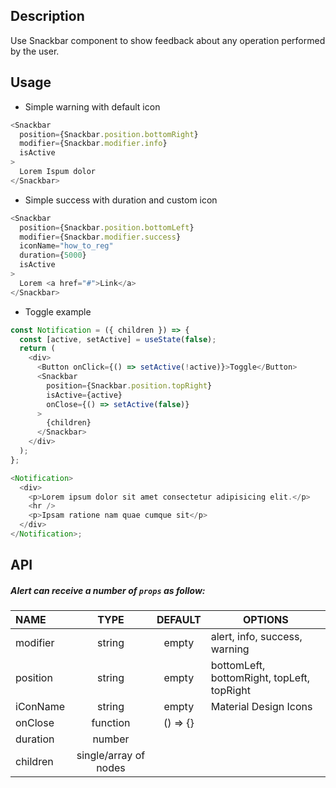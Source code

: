 ## Description

Use Snackbar component to show feedback about any operation performed
by the user.

## Usage

- Simple warning with default icon

```js
<Snackbar
  position={Snackbar.position.bottomRight}
  modifier={Snackbar.modifier.info}
  isActive
>
  Lorem Ispum dolor
</Snackbar>
```

- Simple success with duration and custom icon

```js
<Snackbar
  position={Snackbar.position.bottomLeft}
  modifier={Snackbar.modifier.success}
  iconName="how_to_reg"
  duration={5000}
  isActive
>
  Lorem <a href="#">Link</a>
</Snackbar>
```

- Toggle example

```js
const Notification = ({ children }) => {
  const [active, setActive] = useState(false);
  return (
    <div>
      <Button onClick={() => setActive(!active)}>Toggle</Button>
      <Snackbar
        position={Snackbar.position.topRight}
        isActive={active}
        onClose={() => setActive(false)}
      >
        {children}
      </Snackbar>
    </div>
  );
};

<Notification>
  <div>
    <p>Lorem ipsum dolor sit amet consectetur adipisicing elit.</p>
    <hr />
    <p>Ipsam ratione nam quae cumque sit</p>
  </div>
</Notification>;
```

## API

##### Alert can receive a number of `props` as follow:

| NAME     |         TYPE          | DEFAULT  | OPTIONS                                    |
| :------- | :-------------------: | :------: | ------------------------------------------ |
| modifier |        string         |  empty   | alert, info, success, warning              |
| position |        string         |  empty   | bottomLeft, bottomRight, topLeft, topRight |
| iConName |        string         |  empty   | Material Design Icons                      |
| onClose  |       function        | () => {} |                                            |
| duration |        number         |
| children | single/array of nodes |
